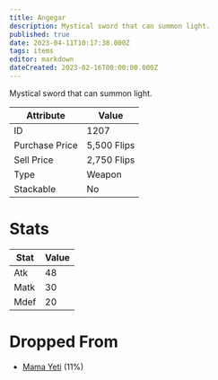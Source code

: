 ```yaml
---
title: Angegar
description: Mystical sword that can summon light.
published: true
date: 2023-04-11T10:17:38.000Z
tags: items
editor: markdown
dateCreated: 2023-02-16T00:00:00.000Z
---
```


Mystical sword that can summon light.

|Attribute|Value|
|-|-|
|ID|1207|
|Purchase Price|5,500 Flips|
|Sell Price|2,750 Flips|
|Type|Weapon|
|Stackable|No|

# Stats
|Stat|Value|
|-|-|
|Atk|48|
|Matk|30|
|Mdef|20|

# Dropped From
 * [Mama Yeti](/monsters/mama-yeti) (11%)
